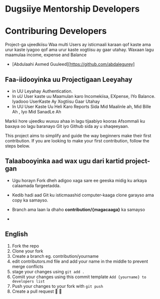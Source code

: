 # Dugsiiye Mentorship Developers


# Contriburing Developers

Project-ga ujeedkiisu Waa multi Users ay isticmaali karaan qof kaste ama urur kaste iyagoo qof ama urur kaste xogtiisu ay gaar utahay. Waxaan lagu maamulaa income, expense and Balance

- [Abdulaahi Axmed Guuleed][https://github.com/abdalegurey]

## Faa-iidooyinka uu Projectigaan Leeyahay
  - in UU Leyahay Authentication.
  - In uU User kaste uu Maamulan karo Incomekiisa, EXpense, IYo Balance. Iyadooo UserKaste Ay Xogtiisu Gaar Utahay
  - In UU User Kaste Uu Heli Karo Reports Sida Mid Maalinle ah, Mid Bille Ah , Iyo Mid SanadLe Ah


Markii hore ujeedku wuxuu ahaa in lagu tijaabiyo  kooras Afsommali ku baxaya oo lagu baranayo Git iyo Github sida ay u shaqeeyaan.

This project aims to simplify and guide the way beginners make their first contribution. If you are looking to make your first contribution, follow the steps below.

## Talaabooyinka aad wax ugu dari kartid project-gan

  - Ugu horayn Fork dheh adigoo xaga sare ee geeska midig ku arkaya calaamada fargeetadda.
  - Kedib hadi aad Git ku isticmaashid computer-kaaga clone garayso ama copy ka samayso.
  - Branch ama laan la dhaho **contribution/{magacaaga}** ka samayso
 
  -

## English
  1. Fork the repo
  2. Clone your fork
  3. Create a branch eg. contribution/yourname
  4. edit contributors.md file and add your name in the middle to prevent merge conflicts
  5. stage your changes using `git add .`
  6. Comiit your changes using this commit template `Add {yourname} to developers list`
  7. Push your changes to your fork with `git push`
  8. Create a pull request 🎉 🎊
